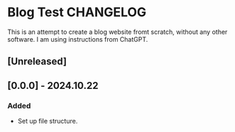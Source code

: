 # Blog Test CHANGELOG

This is an attempt to create a blog website fromt scratch, without any other software. I am using instructions from ChatGPT.

## [Unreleased]

## [0.0.0] - 2024.10.22

### Added

- Set up file structure.